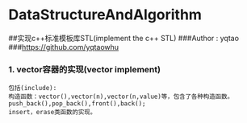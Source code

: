 # DataStructureAndAlgorithm
##实现c++标准模板库STL(implement the c++ STL)
###Author : yqtao
###https://github.com/yqtaowhu

### 1. vector容器的实现(vector implement)
    包括(include):
    构造函数：vector(),vector(n),vector(n,value)等，包含了各种构造函数。
    push_back(),pop_back(),front(),back();
    insert，erase类函数的实现。
